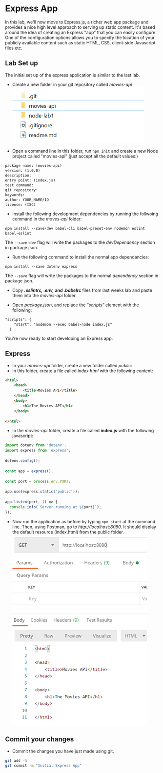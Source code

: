 # Express App

In this lab, we'll now move to Express.js, a richer web app package and provides a nice high level approach to serving up static content. It's based around the idea of creating an Express "app" that you can easily configure. One of the configuration options allows you to specify the location of your publicly available content such as static HTML, CSS, client-side Javascript files etc.

## Lab Set up

The initial set up of the express application is similar to the last lab.
+ Create a new folder in your git repository called *movies-api*
  ![](./img/mov.png)

+ Open a command line in this folder, run ``npm init``  and create a new Node project called "movies-api" (just accept all the default values:)  
```
package name: (movies-api)
version: (1.0.0)
description:
entry point: (index.js)
test command:
git repository:
keywords:
author: YOUR_NAME/ID
license: (ISC)
```

+ Install the following development dependencies by running the follwoing command in the *moves-api* folder:

```
npm install --save-dev babel-cli babel-preset-env nodemon eslint babel-eslint
```
The ``--save-dev`` flag will write the packages to the *devDependency* section in package.json.

+ Run the following command to install the normal app dependancies:

```
npm install --save dotenv express
```
The ``--save`` flag will write the packages to the normal  *dependency* section in package.json.

+ Copy ***.eslintrc, .env,* and *.babelrc*** files from last weeks lab and paste them into the *movies-api* folder.

+ Open *package.json*, and replace the *"scripts"* element with the following:

~~~
"scripts": {
    "start": "nodemon --exec babel-node index.js"
  }
~~~

You're now ready to start developing an Express app.

## Express

- In your *movies-api* folder, create a new folder called *public*:
- In this folder, create a file called *index.html* with the following content:

~~~html
<html>
    <head>
        <title>Movies API</title>
    </head>
    <body>
        <h1>The Movies API</h1>
    </body>

</html>
~~~

- In the *movies-api* folder, create a file called **index.js** with the following javascript:

~~~javascript
import dotenv from 'dotenv';
import express from 'express';

dotenv.config();

const app = express();

const port = process.env.PORT;

app.use(express.static('public'));

app.listen(port, () => {
  console.info(`Server running at ${port}`);
});

~~~

- Now run the application as before by typing ``npm start`` at the command line. Then, using Postman, go to *http://localhost:8080*. It should display the default resource (index.html) from the public folder.
  ![](./img/bro.png)



## Commit your changes

- Commit the changes you have just made using git.

~~~bash
git add -A
git commit -m "Initial Express App"
~~~

